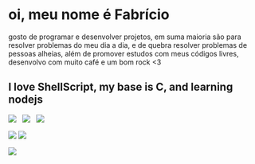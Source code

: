 # oi, meu nome é Fabrício

gosto de programar e desenvolver projetos, em suma maioria são para resolver problemas do meu dia a dia, e de quebra resolver problemas de pessoas alheias, além de promover estudos com meus códigos livres, desenvolvo com muito café e um bom rock <3

## I love ShellScript, my base is C, and learning nodejs
[<img src="https://img.shields.io/github/license/fabriciocybershell/Mikosuma?style=for-the-badge">](https://img.shields.io/github/license/fabriciocybershell/Mikosuma?style=for-the-badge)
&nbsp;&nbsp;[<img src="https://img.shields.io/github/stars/fabriciocybershell/Mikosuma?style=for-the-badge">](https://img.shields.io/github/stars/fabriciocybershell/Mikosuma?style=for-the-badge)
&nbsp;&nbsp;[<img src="https://img.shields.io/github/contributors-anon/fabriciocybershell/mikosuma?style=for-the-badge">](https://img.shields.io/github/contributors-anon/fabriciocybershell/mikosuma?style=for-the-badge)

<img src="https://github-readme-stats.vercel.app/api/top-langs/?username=fabriciocybershell&layout=compact&langs_count=7&theme=synthwave">
<img src="https://github-readme-stats.vercel.app/api?username=fabriciocybershell&show_icons=true&theme=synthwave&include_all_commits=true&count_private=true">

[<img src="https://www.worldcommunitygrid.org/images/logo_images/dyn_logo_2.jpg">](https://www.worldcommunitygrid.org/)

